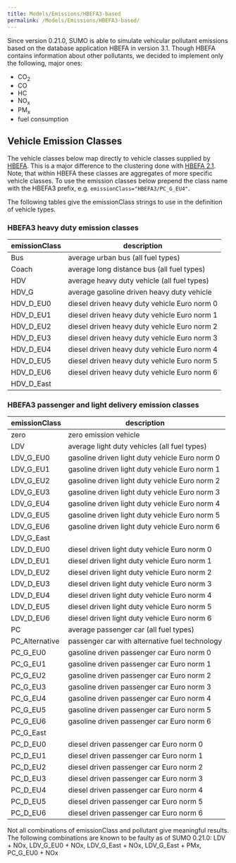 ```yaml
---
title: Models/Emissions/HBEFA3-based
permalink: /Models/Emissions/HBEFA3-based/
---
```


Since version 0.21.0, SUMO is able to simulate vehicular pollutant
emissions based on the database application HBEFA in version 3.1. Though
HBEFA contains information about other pollutants, we decided to
implement only the following, major ones:

- CO<sub>2</sub>
- CO
- HC
- NO<sub>x</sub>
- PM<sub>x</sub>
- fuel consumption

## Vehicle Emission Classes

The vehicle classes below map directly to vehicle classes supplied by
[HBEFA](http://www.hbefa.net/). This is a major difference to the
clustering done with [HBEFA
2.1](../../Models/Emissions/HBEFA-based.md). Note, that within HBEFA
these classes are aggregates of more specific vehicle classes. To use
the emission classes below prepend the class name with the HBEFA3
prefix, e.g. `emissionClass="HBEFA3/PC_G_EU4"`.

The following tables give the emissionClass strings to use in the
definition of vehicle types.

### HBEFA3 heavy duty emission classes

| emissionClass | description                                  |
| ------------- | -------------------------------------------- |
| Bus           | average urban bus (all fuel types)           |
| Coach         | average long distance bus (all fuel types)   |
| HDV           | average heavy duty vehicle (all fuel types)  |
| HDV_G        | average gasoline driven heavy duty vehicle   |
| HDV_D_EU0   | diesel driven heavy duty vehicle Euro norm 0 |
| HDV_D_EU1   | diesel driven heavy duty vehicle Euro norm 1 |
| HDV_D_EU2   | diesel driven heavy duty vehicle Euro norm 2 |
| HDV_D_EU3   | diesel driven heavy duty vehicle Euro norm 3 |
| HDV_D_EU4   | diesel driven heavy duty vehicle Euro norm 4 |
| HDV_D_EU5   | diesel driven heavy duty vehicle Euro norm 5 |
| HDV_D_EU6   | diesel driven heavy duty vehicle Euro norm 6 |
| HDV_D_East  |                                              |

### HBEFA3 passenger and light delivery emission classes

| emissionClass   | description                                    |
| --------------- | ---------------------------------------------- |
| zero            | zero emission vehicle                          |
| LDV             | average light duty vehicles (all fuel types)   |
| LDV_G_EU0     | gasoline driven light duty vehicle Euro norm 0 |
| LDV_G_EU1     | gasoline driven light duty vehicle Euro norm 1 |
| LDV_G_EU2     | gasoline driven light duty vehicle Euro norm 2 |
| LDV_G_EU3     | gasoline driven light duty vehicle Euro norm 3 |
| LDV_G_EU4     | gasoline driven light duty vehicle Euro norm 4 |
| LDV_G_EU5     | gasoline driven light duty vehicle Euro norm 5 |
| LDV_G_EU6     | gasoline driven light duty vehicle Euro norm 6 |
| LDV_G_East    |                                                |
| LDV_D_EU0     | diesel driven light duty vehicle Euro norm 0   |
| LDV_D_EU1     | diesel driven light duty vehicle Euro norm 1   |
| LDV_D_EU2     | diesel driven light duty vehicle Euro norm 2   |
| LDV_D_EU3     | diesel driven light duty vehicle Euro norm 3   |
| LDV_D_EU4     | diesel driven light duty vehicle Euro norm 4   |
| LDV_D_EU5     | diesel driven light duty vehicle Euro norm 5   |
| LDV_D_EU6     | diesel driven light duty vehicle Euro norm 6   |
| PC              | average passenger car (all fuel types)         |
| PC_Alternative | passenger car with alternative fuel technology |
| PC_G_EU0      | gasoline driven passenger car Euro norm 0      |
| PC_G_EU1      | gasoline driven passenger car Euro norm 1      |
| PC_G_EU2      | gasoline driven passenger car Euro norm 2      |
| PC_G_EU3      | gasoline driven passenger car Euro norm 3      |
| PC_G_EU4      | gasoline driven passenger car Euro norm 4      |
| PC_G_EU5      | gasoline driven passenger car Euro norm 5      |
| PC_G_EU6      | gasoline driven passenger car Euro norm 6      |
| PC_G_East     |                                                |
| PC_D_EU0      | diesel driven passenger car Euro norm 0        |
| PC_D_EU1      | diesel driven passenger car Euro norm 1        |
| PC_D_EU2      | diesel driven passenger car Euro norm 2        |
| PC_D_EU3      | diesel driven passenger car Euro norm 3        |
| PC_D_EU4      | diesel driven passenger car Euro norm 4        |
| PC_D_EU5      | diesel driven passenger car Euro norm 5        |
| PC_D_EU6      | diesel driven passenger car Euro norm 6        |

Not all combinations of emissionClass and pollutant give meaningful
results. The following combinations are known to be faulty as of SUMO
0.21.0: LDV + NOx, LDV_G_EU0 + NOx, LDV_G_East + NOx, LDV_G_East +
PMx, PC_G_EU0 + NOx
